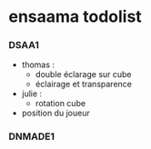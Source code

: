 # ensaama todolist

### DSAA1
* thomas :
    * double éclarage sur cube
    * éclairage et transparence
* julie :
    * rotation cube
* position du joueur

### DNMADE1

